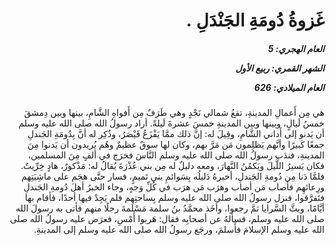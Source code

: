 <h1 dir="rtl">غَزوةُ دُومَةِ الجَنْدَلِ .</h1>

<h5 dir="rtl">العام الهجري:  5

الشهر القمري: ربيع الأول

العام الميلادي: 626</h5>

<p dir="rtl">هي مِن أَعمالِ المدينةِ، تقعُ شمالي نَجْدٍ وهي طَرَفٌ مِن أَفواهِ الشَّامِ، بينها وبين دِمشقَ خمسُ لَيالٍ، وبينها وبين المدينةِ خمسَ عشرةَ لَيلةً. أراد رسولُ الله صلى الله عليه وسلم أن يَدنو إلى أَداني الشَّامِ، وقِيلَ له: إنَّ ذلك ممَّا يَفْزَعُ قَيْصَرُ، وذُكِر له أنَّ بِدُومَةِ الجَندلِ جمعًا كَبيرًا وأنَّهم يَظلِمون مَن مَرَّ بهم، وكان لها سوقٌ عظيمٌ وهُم يُريدون أن يَدنوا مِنَ المدينةِ، فندَب رسولُ الله صلى الله عليه وسلم النَّاسَ فخرَج في ألفٍ مِنَ المسلمين، فكان يَسيرُ اللَّيلَ ويَكمُنُ النَّهارَ، ومعه دليلٌ له مِن بني عُذْرَةَ يُقالُ له: مَذْكورٌ، هادٍ خِرِّيتٌ. فلمَّا دَنا مِن دُومةِ الجَندلِ، أخبرهُ دَليلُه بِسَوائمِ بني تَميمٍ، فسار حتَّى هجَم على ماشِيَتِهم ورِعائهِم فأصاب مَن أصاب وهرَب مَن هرَب في كُلِّ وَجهٍ، وجاء الخبرُ أهلَ دُومةِ الجَندلِ فتَفرَّقوا، فنزل رسولُ الله صلى الله عليه وسلم بِساحتِهم فلم يَجِدْ فيها أحدًا، فأقام بها أيَّامًا، وبثَّ السَّرايا ثمَّ رجعوا، وأخَذ محمَّدُ بنُ سلمة مَسْلَمةَ رجلًا منهم فأتى به رسولَ الله صلى الله عليه وسلم، فسألهُ عن أصحابِه فقال: هَربوا أَمْسِ، فعرَض عليه رسولُ الله صلى الله عليه وسلم الإسلامَ فأَسلمَ، ورجَع رسولُ الله صلى الله عليه وسلم إلى المدينةِ.</p></br>
